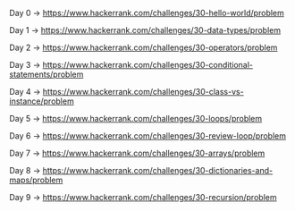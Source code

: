 Day 0 -> https://www.hackerrank.com/challenges/30-hello-world/problem

Day 1 -> https://www.hackerrank.com/challenges/30-data-types/problem

Day 2 -> https://www.hackerrank.com/challenges/30-operators/problem

Day 3 -> https://www.hackerrank.com/challenges/30-conditional-statements/problem

Day 4 -> https://www.hackerrank.com/challenges/30-class-vs-instance/problem

Day 5 -> https://www.hackerrank.com/challenges/30-loops/problem

Day 6 -> https://www.hackerrank.com/challenges/30-review-loop/problem

Day 7 -> https://www.hackerrank.com/challenges/30-arrays/problem

Day 8 -> https://www.hackerrank.com/challenges/30-dictionaries-and-maps/problem

Day 9 -> https://www.hackerrank.com/challenges/30-recursion/problem